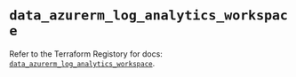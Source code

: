 # `data_azurerm_log_analytics_workspace`

Refer to the Terraform Registory for docs: [`data_azurerm_log_analytics_workspace`](https://www.terraform.io/docs/providers/azurerm/d/log_analytics_workspace).
